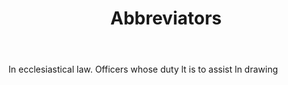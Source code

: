 ---
title: Abbreviators
permalink: "/definitions/abbreviators.html"
body: In ecclesiastical law. Officers whose duty lt is to assist ln drawing
published_at: '2018-07-07'
layout: post
---